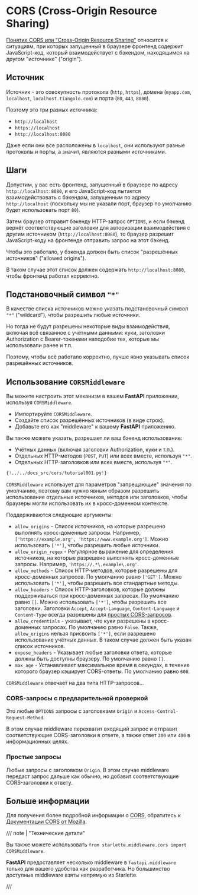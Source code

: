 # CORS (Cross-Origin Resource Sharing)

<a href="https://developer.mozilla.org/en-US/docs/Web/HTTP/CORS" class="external-link" target="_blank">Понятие CORS или "Cross-Origin Resource Sharing"</a> относится к ситуациям, при которых запущенный в браузере фронтенд содержит JavaScript-код, который взаимодействует с бэкендом, находящимся на другом "источнике" ("origin").

## Источник

Источник - это совокупность протокола (`http`, `https`), домена (`myapp.com`, `localhost`, `localhost.tiangolo.com`) и порта (`80`, `443`, `8080`).

Поэтому это три разных источника:

* `http://localhost`
* `https://localhost`
* `http://localhost:8080`

Даже если они все расположены в `localhost`, они используют разные протоколы и порты, а значит, являются разными источниками.

## Шаги

Допустим, у вас есть фронтенд, запущенный в браузере по адресу `http://localhost:8080`, и его JavaScript-код пытается взаимодействовать с бэкендом, запущенным по адресу  `http://localhost` (поскольку мы не указали порт, браузер по умолчанию будет использовать порт `80`).

Затем браузер отправит бэкенду HTTP-запрос `OPTIONS`, и если бэкенд вернёт соответствующие заголовки для авторизации взаимодействия с другим источником (`http://localhost:8080`), то браузер разрешит JavaScript-коду на фронтенде отправить запрос на этот бэкенд.

Чтобы это работало, у бэкенда должен быть список "разрешённых источников" ("allowed origins").

В таком случае этот список должен содержать `http://localhost:8080`, чтобы фронтенд работал корректно.

## Подстановочный символ `"*"`

В качестве списка источников можно указать подстановочный символ `"*"` ("wildcard"), чтобы разрешить любые источники.

Но тогда не будут разрешены некоторые виды взаимодействия, включая всё связанное с учётными данными: куки, заголовки Authorization с Bearer-токенами наподобие тех, которые мы использовали ранее и т.п.

Поэтому, чтобы всё работало корректно, лучше явно указывать список разрешённых источников.

## Использование `CORSMiddleware`

Вы можете настроить этот механизм в вашем **FastAPI** приложении, используя `CORSMiddleware`.

* Импортируйте `CORSMiddleware`.
* Создайте список разрешённых источников (в виде строк).
* Добавьте его как "middleware" к вашему **FastAPI** приложению.

Вы также можете указать, разрешает ли ваш бэкенд использование:

* Учётных данных (включая заголовки Authorization, куки и т.п.).
* Отдельных HTTP-методов (`POST`, `PUT`) или всех вместе, используя `"*"`.
* Отдельных HTTP-заголовков или всех вместе, используя `"*"`.

```Python hl_lines="2  6-11  13-19"
{!../../docs_src/cors/tutorial001.py!}
```

`CORSMiddleware` использует для параметров "запрещающие" значения по умолчанию, поэтому вам нужно явным образом разрешить использование отдельных источников, методов или заголовков, чтобы браузеры могли использовать их в кросс-доменном контексте.

Поддерживаются следующие аргументы:

* `allow_origins` - Список источников, на которые разрешено выполнять кросс-доменные запросы. Например, `['https://example.org', 'https://www.example.org']`. Можно использовать `['*']`, чтобы разрешить любые источники.
* `allow_origin_regex` - Регулярное выражение для определения  источников, на которые разрешено выполнять кросс-доменные запросы. Например, `'https://.*\.example\.org'`.
* `allow_methods` - Список HTTP-методов, которые разрешены для кросс-доменных запросов. По умолчанию равно `['GET']`. Можно использовать `['*']`, чтобы разрешить все стандартные методы.
* `allow_headers` - Список HTTP-заголовков, которые должны поддерживаться при кросс-доменных запросах. По умолчанию равно `[]`. Можно использовать `['*']`, чтобы разрешить все заголовки. Заголовки `Accept`, `Accept-Language`, `Content-Language` и `Content-Type` всегда разрешены для <a href="https://developer.mozilla.org/en-US/docs/Web/HTTP/CORS#simple_requests" class="external-link" rel="noopener" target="_blank">простых CORS-запросов</a>.
* `allow_credentials` - указывает, что куки разрешены в кросс-доменных запросах. По умолчанию равно `False`. Также, `allow_origins` нельзя присвоить `['*']`, если разрешено использование учётных данных. В таком случае должен быть указан список источников.
* `expose_headers` - Указывает любые заголовки ответа, которые должны быть доступны браузеру. По умолчанию равно `[]`.
* `max_age` - Устанавливает максимальное время в секундах, в течение которого браузер кэширует CORS-ответы. По умолчанию равно `600`.

`CORSMiddleware` отвечает на два типа HTTP-запросов...

### CORS-запросы с предварительной проверкой

Это любые `OPTIONS` запросы с заголовками `Origin` и `Access-Control-Request-Method`.

В этом случае middleware перехватит входящий запрос и отправит соответствующие CORS-заголовки в ответе, а также ответ `200` или `400` в информационных целях.

### Простые запросы

Любые запросы с заголовком `Origin`. В этом случае middleware передаст запрос дальше как обычно, но добавит соответствующие CORS-заголовки к ответу.

## Больше информации

Для получения более подробной информации о <abbr title="Cross-Origin Resource Sharing">CORS</abbr>, обратитесь к <a href="https://developer.mozilla.org/en-US/docs/Web/HTTP/CORS" class="external-link" target="_blank">Документации CORS от Mozilla</a>.

/// note | "Технические детали"

Вы также можете использовать `from starlette.middleware.cors import CORSMiddleware`.

**FastAPI** предоставляет несколько middleware в `fastapi.middleware` только для вашего удобства как разработчика. Но большинство доступных middleware взяты напрямую из Starlette.

///
